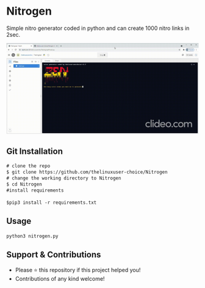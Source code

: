 # Nitrogen
Simple nitro generator coded in python and can create 1000 nitro links in 2sec.

![trial](srcs/gif.gif)


## Git Installation
```
# clone the repo
$ git clone https://github.com/thelinuxuser-choice/Nitrogen
# change the working directory to Nitrogen
$ cd Nitrogen
#install requirements

$pip3 install -r requirements.txt

```
## Usage

```
python3 nitrogen.py
```

## Support & Contributions
- Please ⭐️ this repository if this project helped you!
- Contributions of any kind welcome!
